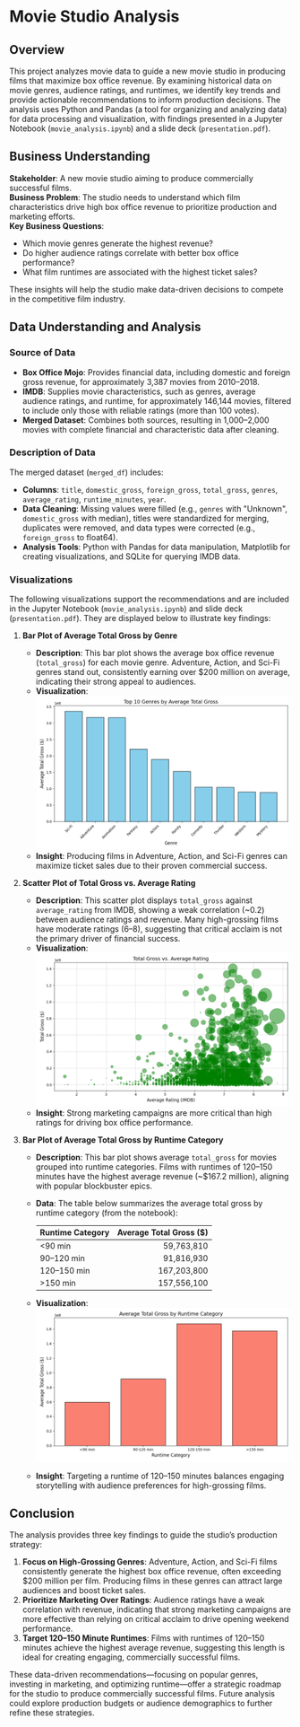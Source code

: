 # Movie Studio Analysis

## Overview
This project analyzes movie data to guide a new movie studio in producing films that maximize box office revenue. By examining historical data on movie genres, audience ratings, and runtimes, we identify key trends and provide actionable recommendations to inform production decisions. The analysis uses Python and Pandas (a tool for organizing and analyzing data) for data processing and visualization, with findings presented in a Jupyter Notebook (`movie_analysis.ipynb`) and a slide deck (`presentation.pdf`).

## Business Understanding
**Stakeholder**: A new movie studio aiming to produce commercially successful films.  
**Business Problem**: The studio needs to understand which film characteristics drive high box office revenue to prioritize production and marketing efforts.  
**Key Business Questions**:
- Which movie genres generate the highest revenue?
- Do higher audience ratings correlate with better box office performance?
- What film runtimes are associated with the highest ticket sales?

These insights will help the studio make data-driven decisions to compete in the competitive film industry.

## Data Understanding and Analysis

### Source of Data
- **Box Office Mojo**: Provides financial data, including domestic and foreign gross revenue, for approximately 3,387 movies from 2010–2018.
- **IMDB**: Supplies movie characteristics, such as genres, average audience ratings, and runtime, for approximately 146,144 movies, filtered to include only those with reliable ratings (more than 100 votes).
- **Merged Dataset**: Combines both sources, resulting in 1,000–2,000 movies with complete financial and characteristic data after cleaning.

### Description of Data
The merged dataset (`merged_df`) includes:
- **Columns**: `title`, `domestic_gross`, `foreign_gross`, `total_gross`, `genres`, `average_rating`, `runtime_minutes`, `year`.
- **Data Cleaning**: Missing values were filled (e.g., `genres` with "Unknown", `domestic_gross` with median), titles were standardized for merging, duplicates were removed, and data types were corrected (e.g., `foreign_gross` to float64).
- **Analysis Tools**: Python with Pandas for data manipulation, Matplotlib for creating visualizations, and SQLite for querying IMDB data.

### Visualizations
The following visualizations support the recommendations and are included in the Jupyter Notebook (`movie_analysis.ipynb`) and slide deck (`presentation.pdf`). They are displayed below to illustrate key findings:

1. **Bar Plot of Average Total Gross by Genre**  
   - **Description**: This bar plot shows the average box office revenue (`total_gross`) for each movie genre. Adventure, Action, and Sci-Fi genres stand out, consistently earning over $200 million on average, indicating their strong appeal to audiences.  
   - **Visualization**:  
     ![Bar Plot of Average Total Gross by Genre](images/genre_gross_barplot.png)  
   - **Insight**: Producing films in Adventure, Action, and Sci-Fi genres can maximize ticket sales due to their proven commercial success.

2. **Scatter Plot of Total Gross vs. Average Rating**  
   - **Description**: This scatter plot displays `total_gross` against `average_rating` from IMDB, showing a weak correlation (~0.2) between audience ratings and revenue. Many high-grossing films have moderate ratings (6–8), suggesting that critical acclaim is not the primary driver of financial success.  
   - **Visualization**:  
     ![Scatter Plot of Total Gross vs. Average Rating](images/rating_gross_scatterplot.png)  
   - **Insight**: Strong marketing campaigns are more critical than high ratings for driving box office performance.

3. **Bar Plot of Average Total Gross by Runtime Category**  
   - **Description**: This bar plot shows average `total_gross` for movies grouped into runtime categories. Films with runtimes of 120–150 minutes have the highest average revenue (~$167.2 million), aligning with popular blockbuster epics.  
   - **Data**: The table below summarizes the average total gross by runtime category (from the notebook):  

     | Runtime Category | Average Total Gross ($) |
     |------------------|------------------------:|
     | <90 min         | 59,763,810             |
     | 90–120 min      | 91,816,930             |
     | 120–150 min     | 167,203,800            |
     | >150 min        | 157,556,100            |

   - **Visualization**:  
     ![Bar Plot of Average Total Gross by Runtime Category](images/runtime_gross_barplot.png)  
   - **Insight**: Targeting a runtime of 120–150 minutes balances engaging storytelling with audience preferences for high-grossing films.

## Conclusion
The analysis provides three key findings to guide the studio’s production strategy:
1. **Focus on High-Grossing Genres**: Adventure, Action, and Sci-Fi films consistently generate the highest box office revenue, often exceeding $200 million per film. Producing films in these genres can attract large audiences and boost ticket sales.
2. **Prioritize Marketing Over Ratings**: Audience ratings have a weak correlation with revenue, indicating that strong marketing campaigns are more effective than relying on critical acclaim to drive opening weekend performance.
3. **Target 120–150 Minute Runtimes**: Films with runtimes of 120–150 minutes achieve the highest average revenue, suggesting this length is ideal for creating engaging, commercially successful films.

These data-driven recommendations—focusing on popular genres, investing in marketing, and optimizing runtime—offer a strategic roadmap for the studio to produce commercially successful films. Future analysis could explore production budgets or audience demographics to further refine these strategies.
